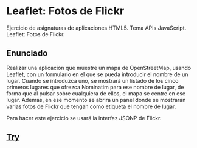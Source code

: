 # Leaflet: Fotos de Flickr

Ejercicio de asignaturas de aplicaciones HTML5. Tema APIs JavaScript. Leaflet: Fotos de Flickr.

## Enunciado

Realizar una aplicación que muestre un mapa de OpenStreetMap, usando Leaflet, con un formulario en el que se pueda introducir el nombre de un lugar. Cuando se introduzca uno, se mostrará un listado de los cinco primeros lugares que ofrezca Nominatim para ese nombre de lugar, de forma que al pulsar sobre cualquiera de ellos, el mapa se centre en ese lugar. Además, en ese momento se abrirá un panel donde se mostrarán varias fotos de Flickr que tengan como etiqueta el nombre de lugar.

Para hacer este ejercicio se usará la interfaz JSONP de Flickr.

## [Try](https://crisgh.github.io/X-Nav-APIs-Map-Flickr/)
